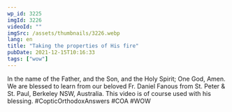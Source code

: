 ```yaml
---
wp_id: 3225
imgId: 3226
videoId: ""
imgSrc: /assets/thumbnails/3226.webp
lang: en
title: "Taking the properties of His fire"
pubDate: 2021-12-15T10:16:33
tags: ["wow"]
---
```


<!-- page: 6 -->

<p>In the name of the Father, and the Son, and the Holy Spirit; One God, Amen. We are blessed to learn from our beloved Fr. Daniel Fanous from St. Peter &amp; St. Paul, Berkeley NSW, Australia. This video is of course used with his blessing. #CopticOrthodoxAnswers​ #COA​ #WOW​</p>
